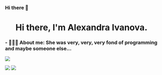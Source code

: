 ### Hi there 👋

<h1 align="center">Hi there, I'm Alexandra Ivanova.</h1> 
<h3 align="left">- 💬🌱✨ About me: She was very, very, very fond of programming and maybe someone else...</h3>




![](https://github-profile-summary-cards.vercel.app/api/cards/profile-details?username=IvanovaAM&theme=flag_india)
<!--![](https://github-profile-summary-cards.vercel.app/api/cards/most-commit-language?username=IvanovaAM&theme=flag_india)
![](https://github-profile-summary-cards.vercel.app/api/cards/repos-per-language?username=IvanovaAM&theme=flag_india)-->
![](https://github-profile-summary-cards.vercel.app/api/cards/stats?username=IvanovaAM&theme=flag_india)
![](https://github-profile-summary-cards.vercel.app/api/cards/productive-time?username=IvanovaAM&theme=flag_india)


<!--
**IvanovaAM/IvanovaAM** is a ✨ _special_ ✨ repository because its `README.md` (this file) appears on your GitHub profile.

Here are some ideas to get you started:

- 🔭 I’m currently working on ...
- 🌱 I’m currently learning ...
- 👯 I’m looking to collaborate on ...
- 🤔 I’m looking for help with ...
- 💬 Ask me about ...
- 📫 How to reach me: ...
- 😄 Pronouns: ...
- ⚡ Fun fact: ...
-->

